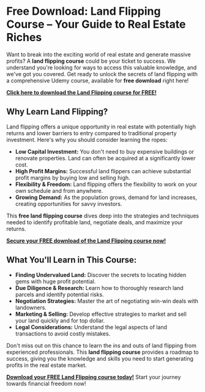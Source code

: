 # Free Download: Land Flipping Course – Your Guide to Real Estate Riches

Want to break into the exciting world of real estate and generate massive profits? A **land flipping course** could be your ticket to success. We understand you're looking for ways to access this valuable knowledge, and we've got you covered. Get ready to unlock the secrets of land flipping with a comprehensive Udemy course, available for **free download** right here!

[**Click here to download the Land Flipping course for FREE!**](https://udemywork.com/land-flipping-course)

## Why Learn Land Flipping?

Land flipping offers a unique opportunity in real estate with potentially high returns and lower barriers to entry compared to traditional property investment. Here's why you should consider learning the ropes:

*   **Low Capital Investment:** You don't need to buy expensive buildings or renovate properties. Land can often be acquired at a significantly lower cost.
*   **High Profit Margins:** Successful land flippers can achieve substantial profit margins by buying low and selling high.
*   **Flexibility & Freedom:** Land flipping offers the flexibility to work on your own schedule and from anywhere.
*   **Growing Demand:** As the population grows, demand for land increases, creating opportunities for savvy investors.

This **free land flipping course** dives deep into the strategies and techniques needed to identify profitable land, negotiate deals, and maximize your returns.

[**Secure your FREE download of the Land Flipping course now!**](https://udemywork.com/land-flipping-course)

## What You'll Learn in This Course:

*   **Finding Undervalued Land:** Discover the secrets to locating hidden gems with huge profit potential.
*   **Due Diligence & Research:** Learn how to thoroughly research land parcels and identify potential risks.
*   **Negotiation Strategies:** Master the art of negotiating win-win deals with landowners.
*   **Marketing & Selling:** Develop effective strategies to market and sell your land quickly and for top dollar.
*   **Legal Considerations:** Understand the legal aspects of land transactions to avoid costly mistakes.

Don't miss out on this chance to learn the ins and outs of land flipping from experienced professionals. This **land flipping course** provides a roadmap to success, giving you the knowledge and skills you need to start generating profits in the real estate market.

**[Download your FREE Land Flipping course today!](https://udemywork.com/land-flipping-course)** Start your journey towards financial freedom now!
